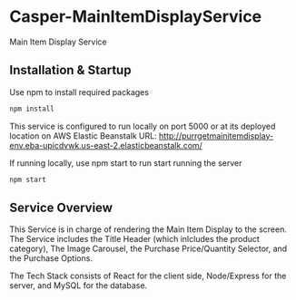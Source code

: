 # Casper-MainItemDisplayService
Main Item Display Service

## Installation & Startup

Use npm to install required packages

```zsh
npm install
```

This service is configured to run locally on port 5000 or at its deployed location on AWS Elastic Beanstalk
URL: http://purrgetmainitemdisplay-env.eba-upicdvwk.us-east-2.elasticbeanstalk.com/

If running locally, use npm start to run start running the server

```zsh
npm start
```

## Service Overview

This Service is in charge of rendering the Main Item Display to the screen. The Service includes the Title Header (which inlcludes the product category), The Image Carousel, the Purchase Price/Quantity Selector, and the Purchase Options.

The Tech Stack consists of React for the client side, Node/Express for the server, and MySQL for the database.
